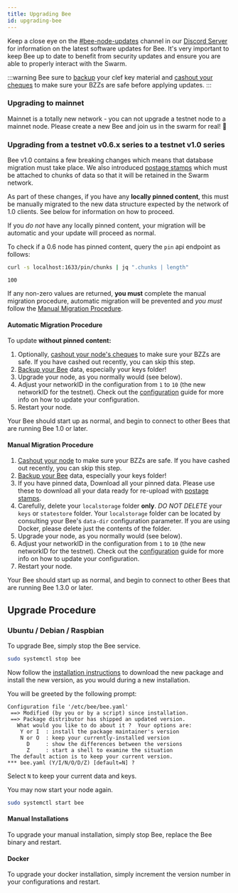 ```yaml
---
title: Upgrading Bee
id: upgrading-bee
---
```


Keep a close eye on the
[#bee-node-updates](https://discord.gg/vQcngMzZ9c) channel in our
[Discord Server](https://discord.gg/wdghaQsGq5) for information on the
latest software updates for Bee. It's very important to keep Bee up to
date to benefit from security updates and ensure you are able to
properly interact with the Swarm.

:::warning
Bee sure to [backup](/docs/working-with-bee/backups) your clef key material and [cashout your cheques](/docs/working-with-bee/cashing-out) to make sure your BZZs are safe before applying updates.
:::

### Upgrading to mainnet

Mainnet is a totally new network - you can not upgrade a testnet node to a mainnet node. Please create a new Bee and join us in the swarm for real! 🐝

### Upgrading from a testnet v0.6.x series to a testnet v1.0 series

Bee v1.0 contains a few breaking changes which means that database
migration must take place. We also introduced [postage
stamps](/docs/access-the-swarm/keep-your-data-alive) which must be
attached to chunks of data so that it will be retained in the Swarm
network.

As part of these changes, if you have any **locally pinned content**,
this must be manually migrated to the new data structure expected by
the network of 1.0 clients. See below for information on how to
proceed.

If you *do not* have any locally pinned content, your migration will
be automatic and your update will proceed as normal.

To check if a 0.6 node has pinned content, query the `pin` api endpoint as follows:

```bash
curl -s localhost:1633/pin/chunks | jq ".chunks | length"
```

```
100
```

If any non-zero values are returned, **you must** complete the manual
migration procedure, automatic migration will be prevented and *you
must* follow the [Manual Migration
Procedure](#manual-migration-procedure).

#### Automatic Migration Procedure

To update **without pinned content:**

1. Optionally, [cashout your node's cheques](/docs/working-with-bee/cashing-out) to make sure your BZZs are safe. If you have cashed out recently, you can skip this step.
2. [Backup your Bee](/docs/working-with-bee/backups) data, especially your keys folder!
3. Upgrade your node, as you normally would (see below).
4. Adjust your networkID in the configuration from `1` to `10` (the new networkID for the testnet). Check out the [configuration](/docs/working-with-bee/configuration) guide for more info on how to update your configuration.
5. Restart your node.

Your Bee should start up as normal, and begin to connect to other Bees that are running Bee 1.0 or later.

#### Manual Migration Procedure

1. [Cashout your node](/docs/working-with-bee/cashing-out) to make sure your BZZs are safe. If you have cashed out recently, you can skip this step.
2. [Backup your Bee](/docs/working-with-bee/backups) data, especially your keys folder!
3. If you have pinned data, Download all your pinned data. Please use these to download all your data ready for re-upload with [postage stamps](/docs/access-the-swarm/keep-your-data-alive).
4. Carefully, delete your `localstorage` folder **only**. *DO NOT DELETE* your `keys` or `statestore` folder. Your `localstorage` folder can be located by consulting your Bee's `data-dir` configuration parameter. If you are using Docker, please delete just the contents of the folder.
5. Upgrade your node, as you normally would (see below).
6. Adjust your networkID in the configuration from `1` to `10` (the new networkID for the testnet). Check out the [configuration](/docs/working-with-bee/configuration) guide for more info on how to update your configuration.
7. Restart your node.

Your Bee should start up as normal, and begin to connect to other Bees that are running Bee 1.3.0 or later.

## Upgrade Procedure

### Ubuntu / Debian / Raspbian

To upgrade Bee, simply stop the Bee service.

```sh
sudo systemctl stop bee
```

Now follow the [installation instructions](/docs/installation/install) to download the new package and install the new version, as you would during a new installation.

You will be greeted by the following prompt:

```
Configuration file '/etc/bee/bee.yaml'
 ==> Modified (by you or by a script) since installation.
 ==> Package distributor has shipped an updated version.
   What would you like to do about it ?  Your options are:
    Y or I  : install the package maintainer's version
    N or O  : keep your currently-installed version
      D     : show the differences between the versions
      Z     : start a shell to examine the situation
 The default action is to keep your current version.
*** bee.yaml (Y/I/N/O/D/Z) [default=N] ?
```

Select `N` to keep your current data and keys.

You may now start your node again.

```sh
sudo systemctl start bee
```

#### Manual Installations

To upgrade your manual installation, simply stop Bee, replace the Bee binary and restart.

#### Docker

To upgrade your docker installation, simply increment the version number in your configurations and restart.